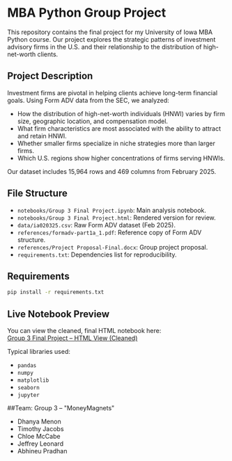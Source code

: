 # MBA Python Group Project

This repository contains the final project for my University of Iowa MBA Python course. Our project explores the strategic patterns of investment advisory firms in the U.S. and their relationship to the distribution of high-net-worth clients.

## Project Description

Investment firms are pivotal in helping clients achieve long-term financial goals. Using Form ADV data from the SEC, we analyzed:

- How the distribution of high-net-worth individuals (HNWI) varies by firm size, geographic location, and compensation model.
- What firm characteristics are most associated with the ability to attract and retain HNWI.
- Whether smaller firms specialize in niche strategies more than larger firms.
- Which U.S. regions show higher concentrations of firms serving HNWIs.

Our dataset includes 15,964 rows and 469 columns from February 2025.

## File Structure

- `notebooks/Group 3 Final Project.ipynb`: Main analysis notebook.
- `notebooks/Group 3 Final Project.html`: Rendered version for review.
- `data/ia020325.csv`: Raw Form ADV dataset (Feb 2025).
- `references/formadv-part1a_1.pdf`: Reference copy of Form ADV structure.
- `references/Project Proposal-Final.docx`: Group project proposal.
- `requirements.txt`: Dependencies list for reproducibility.

## Requirements

```bash
pip install -r requirements.txt
```
## Live Notebook Preview

You can view the cleaned, final HTML notebook here:  
[Group 3 Final Project – HTML View (Cleaned)](https://jleonard253.github.io/SEC_Python_Project/Group%203%20Final%20Project%20-%20Cleaned.html)

Typical libraries used:
- `pandas`
- `numpy`
- `matplotlib`
- `seaborn`
- `jupyter`

##Team: Group 3 – "MoneyMagnets"

- Dhanya Menon  
- Timothy Jacobs  
- Chloe McCabe  
- Jeffrey Leonard  
- Abhineu Pradhan
